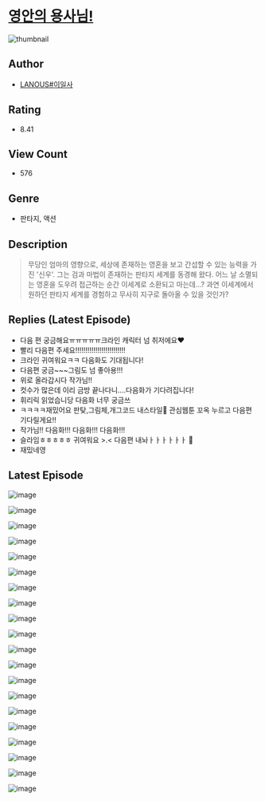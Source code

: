 # [영안의 용사님!](https://comic.naver.com/bestChallenge/list?titleId=810238)
![thumbnail](https://image-comic.pstatic.net/user_contents_data/challenge_comic/2023/05/23/363837/upload_3760567499446565170_480x623.jpeg)

## Author
- [LANOUS#이일사](https://comic.naver.com/artistTitle?id=363837)

## Rating
- 8.41

## View Count
- 576

## Genre
- 판타지, 액션

## Description
> 무당인 엄마의 영향으로, 세상에 존재하는 영혼을 보고 간섭할 수 있는 능력을 가진 '신우'. 그는 검과 마법이 존재하는 판타지 세계를 동경해 왔다. 어느 날 소멸되는 영혼을 도우려 접근하는 순간 이세계로 소환되고 마는데...? 과연 이세계에서 원하던 판타지 세계를 경험하고 무사히 지구로 돌아올 수 있을 것인가?

## Replies (Latest Episode)
- 다음 편 궁금해요ㅠㅠㅠㅠㅠ크라인 캐릭터 넘 취저에요❤️
- 빨리 다음편 주세요!!!!!!!!!!!!!!!!!!!!!!!!!
- 크라인 귀여워요ㅋㅋ 다음화도 기대됩니다!
- 다음편 궁금~~~그림도 넘 좋아용!!!
- 위로 올라갑시다 작가님!!
- 컷수가 많은데 이리 금방 끝나다니....다음화가 기다려집니다!
- 휘리릭 읽었습니당 다음화 너무 궁금쓰
- ㅋㅋㅋㅋ재밌어요 판탖,그림체,개그코드 내스타일🩷 관심웹툰 꼬옥 누르고 다음편 기다릴게요!!
- 작가님!! 다음화!!! 다음화!!! 다음화!!!
- 슬라임ㅎㅎㅎㅎㅎ 귀여워요 >.< 다음편 내놔ㅏㅏㅏㅏㅏㅏ 🩷
- 재밌네영

## Latest Episode
![image](https://image-comic.pstatic.net/user_contents_data/challenge_comic/2023/05/23/363837/upload_7003438690914689333.jpeg)

![image](https://image-comic.pstatic.net/user_contents_data/challenge_comic/2023/05/23/363837/upload_7233403570810676535.jpeg)

![image](https://image-comic.pstatic.net/user_contents_data/challenge_comic/2023/05/23/363837/upload_3774353145396028465.jpeg)

![image](https://image-comic.pstatic.net/user_contents_data/challenge_comic/2023/05/23/363837/upload_7221912747358827571.jpeg)

![image](https://image-comic.pstatic.net/user_contents_data/challenge_comic/2023/05/23/363837/upload_4063990909198940465.jpeg)

![image](https://image-comic.pstatic.net/user_contents_data/challenge_comic/2023/05/23/363837/upload_7147838455725516089.jpeg)

![image](https://image-comic.pstatic.net/user_contents_data/challenge_comic/2023/05/23/363837/upload_3834032669406409272.jpeg)

![image](https://image-comic.pstatic.net/user_contents_data/challenge_comic/2023/05/23/363837/upload_3630241278087999796.jpeg)

![image](https://image-comic.pstatic.net/user_contents_data/challenge_comic/2023/05/23/363837/upload_7233680820347757361.jpeg)

![image](https://image-comic.pstatic.net/user_contents_data/challenge_comic/2023/05/23/363837/upload_3918806995854242148.jpeg)

![image](https://image-comic.pstatic.net/user_contents_data/challenge_comic/2023/05/23/363837/upload_7233688529025709619.jpeg)

![image](https://image-comic.pstatic.net/user_contents_data/challenge_comic/2023/05/23/363837/upload_7364568707411358519.jpeg)

![image](https://image-comic.pstatic.net/user_contents_data/challenge_comic/2023/05/23/363837/upload_3688556273067057463.jpeg)

![image](https://image-comic.pstatic.net/user_contents_data/challenge_comic/2023/05/23/363837/upload_3703146612767405363.jpeg)

![image](https://image-comic.pstatic.net/user_contents_data/challenge_comic/2023/05/23/363837/upload_3832907671476068912.jpeg)

![image](https://image-comic.pstatic.net/user_contents_data/challenge_comic/2023/05/23/363837/upload_3631419932323177520.jpeg)

![image](https://image-comic.pstatic.net/user_contents_data/challenge_comic/2023/05/23/363837/upload_3832675640115553633.jpeg)

![image](https://image-comic.pstatic.net/user_contents_data/challenge_comic/2023/05/23/363837/upload_3545284199892203366.jpeg)

![image](https://image-comic.pstatic.net/user_contents_data/challenge_comic/2023/05/23/363837/upload_3617906951510843703.jpeg)

![image](https://image-comic.pstatic.net/user_contents_data/challenge_comic/2023/05/23/363837/upload_3616448114298479713.jpeg)
